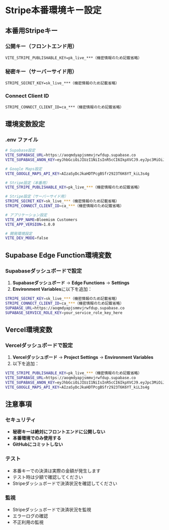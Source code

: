 # Stripe本番環境キー設定

## 本番用Stripeキー

### 公開キー（フロントエンド用）
```
VITE_STRIPE_PUBLISHABLE_KEY=pk_live_***（機密情報のため記載省略）
```

### 秘密キー（サーバーサイド用）
```
STRIPE_SECRET_KEY=sk_live_***（機密情報のため記載省略）
```

### Connect Client ID
```
STRIPE_CONNECT_CLIENT_ID=ca_***（機密情報のため記載省略）
```

## 環境変数設定

### .env ファイル
```bash
# Supabase設定
VITE_SUPABASE_URL=https://aoqmdyapjsmmvjrwfdup.supabase.co
VITE_SUPABASE_ANON_KEY=eyJhbGciOiJIUzI1NiIsInR5cCI6IkpXVCJ9.eyJpc3MiOiJzdXBhYmFzZSIsInJlZiI6ImFvcW1keWFwanNtbXZqcndmZHVwIiwicm9sZSI6ImFub24iLCJpYXQiOjE3NTQ5OTY2NTAsImV4cCI6MjA3MDU3MjY1MH0.jPQ4jGvuLDDZ4sFU1sbakWJIRjBKbEkaXsTnirQR4PY

# Google Maps設定
VITE_GOOGLE_MAPS_API_KEY=AIzaSyDcJkaHDTPcgBSfr2923T6K6YT_kiL3s4g

# Stripe設定（本番用）
VITE_STRIPE_PUBLISHABLE_KEY=pk_live_***（機密情報のため記載省略）

# Stripe設定（サーバーサイド用）
STRIPE_SECRET_KEY=sk_live_***（機密情報のため記載省略）
STRIPE_CONNECT_CLIENT_ID=ca_***（機密情報のため記載省略）

# アプリケーション設定
VITE_APP_NAME=Bloemism Customers
VITE_APP_VERSION=1.0.0

# 開発環境設定
VITE_DEV_MODE=false
```

## Supabase Edge Function環境変数

### Supabaseダッシュボードで設定
1. **Supabaseダッシュボード** → **Edge Functions** → **Settings**
2. **Environment Variables**に以下を追加：

```bash
STRIPE_SECRET_KEY=sk_live_***（機密情報のため記載省略）
STRIPE_CONNECT_CLIENT_ID=ca_***（機密情報のため記載省略）
SUPABASE_URL=https://aoqmdyapjsmmvjrwfdup.supabase.co
SUPABASE_SERVICE_ROLE_KEY=your_service_role_key_here
```

## Vercel環境変数

### Vercelダッシュボードで設定
1. **Vercelダッシュボード** → **Project Settings** → **Environment Variables**
2. 以下を追加：

```bash
VITE_STRIPE_PUBLISHABLE_KEY=pk_live_***（機密情報のため記載省略）
VITE_SUPABASE_URL=https://aoqmdyapjsmmvjrwfdup.supabase.co
VITE_SUPABASE_ANON_KEY=eyJhbGciOiJIUzI1NiIsInR5cCI6IkpXVCJ9.eyJpc3MiOiJzdXBhYmFzZSIsInJlZiI6ImFvcW1keWFwanNtbXZqcndmZHVwIiwicm9sZSI6ImFub24iLCJpYXQiOjE3NTQ5OTY2NTAsImV4cCI6MjA3MDU3MjY1MH0.jPQ4jGvuLDDZ4sFU1sbakWJIRjBKbEkaXsTnirQR4PY
VITE_GOOGLE_MAPS_API_KEY=AIzaSyDcJkaHDTPcgBSfr2923T6K6YT_kiL3s4g
```

## 注意事項

### セキュリティ
- **秘密キーは絶対にフロントエンドに公開しない**
- **本番環境でのみ使用する**
- **GitHubにコミットしない**

### テスト
- 本番キーでの決済は実際の金額が発生します
- テスト時は少額で確認してください
- Stripeダッシュボードで決済状況を確認してください

### 監視
- Stripeダッシュボードで決済状況を監視
- エラーログの確認
- 不正利用の監視

